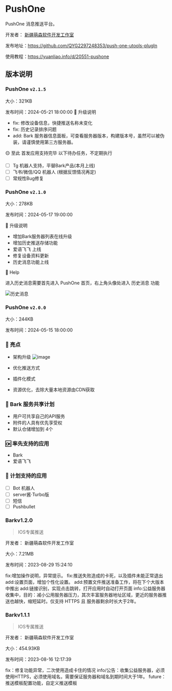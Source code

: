 # PushOne

PushOne 消息推送平台。

开发者： [新疆萌森软件开发工作室](https://lifebus.top/)

发布地址：https://github.com/QYG2297248353/push-one-utools-plugIn

使用教程：https://yuanliao.info/d/20551-pushone


## 版本说明

### PushOne `v2.1.5`

大小：321KB

发布时间：2024-05-21 18:00:00
🚀 升级说明

+ fix: 修改设备信息，快捷推送名称未变化
+ fix: 历史记录排序问题
+ add: Bark 服务器信息面板，可查看服务器版本，构建版本号，虽然可以被伪装，请谨慎使用第三方服务器。

🟡 至此 首发应用支持完毕
以下待办任务，不定期执行
- [ ] Tg 机器人支持，平替Bark产品(本月上线)
- [ ] 飞书/微信/QQ 机器人 (根据反馈情况再定)
- [ ] 常规性Bug修复

### PushOne `v2.1.0`

大小：278KB

发布时间：2024-05-17 19:00:00

🚀 升级说明
+ 增加Bark服务器列表在线升级
+ 增加历史推送存储功能
+ 爱语飞飞 上线
+ 修复设备资料更新
+ 历史消息功能上线

📮 Help

进入历史消息需要首先进入 PushOne 首页，右上角头像处进入 历史消息 功能

![历史消息](https://github.com/QYG2297248353/utools-push-one/assets/56836951/fa2b8181-301c-4f42-a43d-1ca7b784fbc9)


### PushOne `v2.0.0`

大小：244KB

发布时间：2024-05-15 18:00:00

### 🚀 亮点
+ 架构升级
![image](https://github.com/QYG2297248353/push-one-utools-plugIn/assets/56836951/bd4f5802-ec3b-4ac6-a4d4-f46ca03aa71a)

+ 优化推送方式
+ 插件化模式
+ 资源优化，去除大量本地资源由CDN获取

### 🙈 Bark 服务共享计划

+ 用户可共享自己的API服务
+ 附件的人具有优先享受权
+ 默认仓储增加到 4个

### 🆗 率先支持的应用
+ Bark
+ 爱语飞飞

### 📜 计划支持的应用
- [ ] Bot 机器人
- [ ] server酱·Turbo版
- [ ] 短信
- [ ] Pushbullet

### Barkv1.2.0
> IOS专属推送

开发者： 新疆萌森软件开发工作室

大小：7.21MB

发布时间：2023-08-29 15:24:10

fix:增加操作说明，异常提示。
fix:推送失败造成的卡死，以及插件未能正常退出
add:设置页面，增加个性化设置。
add:预置文件推送准备工作，将在下个大版本中推出
add:链接识别，实现点击跳转，打开应用时自动打开页面
info:公益服务器收集中，目的：减小公用服务器压力，其次丰富服务器地址区域，更近的服务器推送也越快，缩短延时。仅支持 HTTPS 且 服务器剩余时长大于2年。

### Barkv1.1.1

> IOS专属推送

开发者： 新疆萌森软件开发工作室

大小：454.93KB

发布时间：2023-08-16 12:17:39

fix：修复功能异常，二次使用造成卡住的情况 info/公告：收集公益服务器，必须使用HTTPS，必须使用域名，需要保证服务器和域名到期时间大于1年。 future：推送模板配置功能，自定义推送模板
